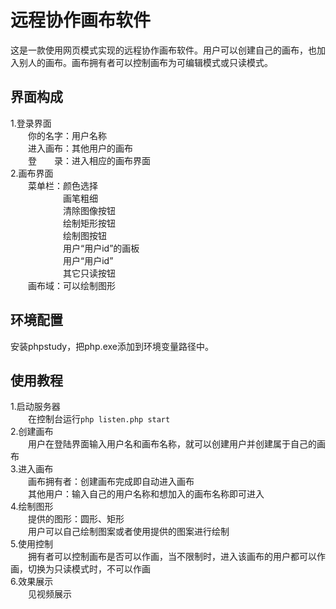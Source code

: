 ﻿
# 远程协作画布软件

这是一款使用网页模式实现的远程协作画布软件。用户可以创建自己的画布，也加入别人的画布。画布拥有者可以控制画布为可编辑模式或只读模式。

## 界面构成

1.登录界面<br />
&ensp;&ensp;&ensp;&ensp;你的名字：用户名称<br />
&ensp;&ensp;&ensp;&ensp;进入画布：其他用户的画布<br />
&ensp;&ensp;&ensp;&ensp;登&ensp;&ensp;&ensp;&ensp;录：进入相应的画布界面<br />
2.画布界面<br />
&ensp;&ensp;&ensp;&ensp;菜单栏：颜色选择<br />
&ensp;&ensp;&ensp;&ensp;&ensp;&ensp;&ensp;&ensp;&ensp;&ensp;&ensp;&ensp;画笔粗细<br />
&ensp;&ensp;&ensp;&ensp;&ensp;&ensp;&ensp;&ensp;&ensp;&ensp;&ensp;&ensp;清除图像按钮<br />
&ensp;&ensp;&ensp;&ensp;&ensp;&ensp;&ensp;&ensp;&ensp;&ensp;&ensp;&ensp;绘制矩形按钮<br />
&ensp;&ensp;&ensp;&ensp;&ensp;&ensp;&ensp;&ensp;&ensp;&ensp;&ensp;&ensp;绘制图按钮<br />
&ensp;&ensp;&ensp;&ensp;&ensp;&ensp;&ensp;&ensp;&ensp;&ensp;&ensp;&ensp;用户“用户id”的画板<br />
&ensp;&ensp;&ensp;&ensp;&ensp;&ensp;&ensp;&ensp;&ensp;&ensp;&ensp;&ensp;用户“用户id”<br />
&ensp;&ensp;&ensp;&ensp;&ensp;&ensp;&ensp;&ensp;&ensp;&ensp;&ensp;&ensp;其它只读按钮<br />
&ensp;&ensp;&ensp;&ensp;画布域：可以绘制图形<br />

## 环境配置
安装phpstudy，把php.exe添加到环境变量路径中。
## 使用教程
1.启动服务器<br />
&ensp;&ensp;&ensp;&ensp;在控制台运行`php listen.php start`<br />
2.创建画布<br />
&ensp;&ensp;&ensp;&ensp;用户在登陆界面输入用户名和画布名称，就可以创建用户并创建属于自己的画布<br />
3.进入画布<br />
&ensp;&ensp;&ensp;&ensp;画布拥有者：创建画布完成即自动进入画布<br />
&ensp;&ensp;&ensp;&ensp;其他用户：输入自己的用户名称和想加入的画布名称即可进入<br />
4.绘制图形<br />
&ensp;&ensp;&ensp;&ensp;提供的图形：圆形、矩形<br />
&ensp;&ensp;&ensp;&ensp;用户可以自己绘制图案或者使用提供的图案进行绘制<br />
5.使用控制<br />
&ensp;&ensp;&ensp;&ensp;拥有者可以控制画布是否可以作画，当不限制时，进入该画布的用户都可以作画，切换为只读模式时，不可以作画<br />
6.效果展示<br />
&ensp;&ensp;&ensp;&ensp;见视频展示<br />

